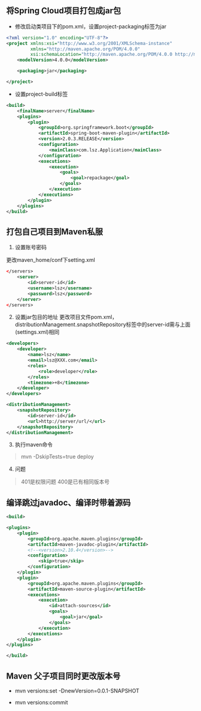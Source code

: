 ## 将Spring Cloud项目打包成jar包
- 修改启动类项目下的pom.xml，设置project-packaging标签为jar
```xml
<?xml version="1.0" encoding="UTF-8"?>
<project xmlns:xsi="http://www.w3.org/2001/XMLSchema-instance"
         xmlns="http://maven.apache.org/POM/4.0.0"
         xsi:schemaLocation="http://maven.apache.org/POM/4.0.0 http://maven.apache.org/xsd/maven-4.0.0.xsd">
    <modelVersion>4.0.0</modelVersion>

    <packaging>jar</packaging>

</project>
```

- 设置project-build标签
```xml
<build>
    <finalName>server</finalName>
    <plugins>
        <plugin>
            <groupId>org.springframework.boot</groupId>
            <artifactId>spring-boot-maven-plugin</artifactId>
            <version>2.0.3.RELEASE</version>
            <configuration>
                <mainClass>com.lsz.Application</mainClass>
            </configuration>
            <executions>
                <execution>
                    <goals>
                        <goal>repackage</goal>
                    </goals>
                </execution>
            </executions>
        </plugin>
    </plugins>
</build>
```

## 打包自己项目到Maven私服
1. 设置账号密码

更改maven_home/conf下setting.xml
```xml
</servers>
    <server>
        <id>server-id</id>
        <username>lsz</username>
        <password>lsz</password>
    </server>
</servers>
```

2. 设置jar包目的地址
更改项目文件pom.xml，distributionManagement.snapshotRepository标签中的server-id需与上面(settings.xml)相同
```xml
<developers>
    <developer>
        <name>lsz</name>
        <email>lsz@XXX.com</email>
        <roles>
            <role>developer</role>
        </roles>
        <timezone>+8</timezone>
    </developer>
</developers>

<distributionManagement>
    <snapshotRepository>
        <id>server-id</id>
        <url>http://server/url/</url>
    </snapshotRepository>
</distributionManagement>
```

3. 执行maven命令
> mvn -DskipTests=true deploy

4. 问题
> 401是权限问题
> 400是已有相同版本号

## 编译跳过javadoc、编译时带着源码
```xml
<build>

<plugins>
    <plugin>
        <groupId>org.apache.maven.plugins</groupId>
        <artifactId>maven-javadoc-plugin</artifactId>
        <!--<version>2.10.4</version>-->
        <configuration>
            <skip>true</skip>
        </configuration>
    </plugin>
    <plugin>
        <groupId>org.apache.maven.plugins</groupId>
        <artifactId>maven-source-plugin</artifactId>
        <executions>
            <execution>
                <id>attach-sources</id>
                <goals>
                    <goal>jar</goal>
                </goals>
            </execution>
        </executions>
    </plugin>
</plugins>

</build>
```


## Maven 父子项目同时更改版本号

- mvn versions:set -DnewVersion=0.0.1-SNAPSHOT

- mvn versions:commit
